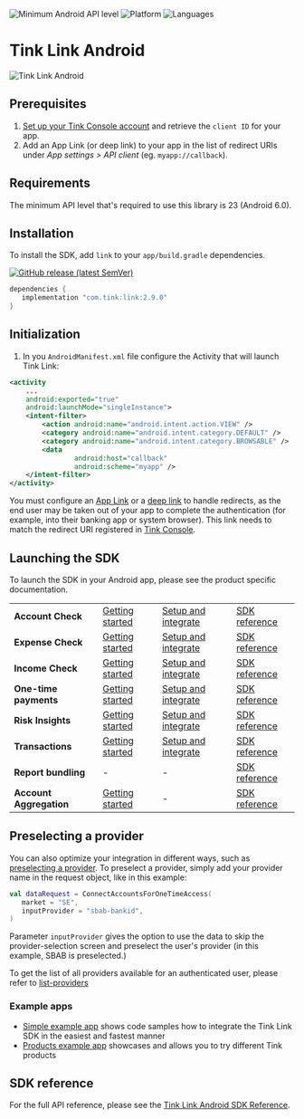 ![Minimum Android API level](https://img.shields.io/badge/api-23%2B-0E9EC2)
![Platform](https://img.shields.io/badge/platform-Android-blue.svg)
![Languages](https://img.shields.io/badge/languages-Kotlin-blue.svg)

# Tink Link Android

![Tink Link Android](https://github.com/tink-ab/tink-link-android-private/assets/102951880/40b9dab6-b823-4b1e-9d1b-abb4f9958f11)

## Prerequisites

1. [Set up your Tink Console account](https://docs.tink.com/resources/console/set-up-your-tink-account) and retrieve the `client ID` for your app.
2. Add an App Link (or deep link) to your app in the list of redirect URIs under _App settings > API client_ (eg. `myapp://callback`).

## Requirements

The minimum API level that's required to use this library is 23 (Android 6.0).

## Installation

To install the SDK, add `link` to your `app/build.gradle` dependencies.

[![GitHub release (latest SemVer)](https://img.shields.io/github/v/release/tink-ab/tink-link-android?color=%230E9EC2)](https://github.com/tink-ab/tink-link-android/releases/latest)

```groovy
dependencies {
   implementation "com.tink:link:2.9.0"
}
```

## Initialization

1. In you `AndroidManifest.xml` file configure the Activity that will launch Tink Link:

```xml
<activity
    ...
    android:exported="true"
    android:launchMode="singleInstance">
    <intent-filter>
        <action android:name="android.intent.action.VIEW" />
        <category android:name="android.intent.category.DEFAULT" />
        <category android:name="android.intent.category.BROWSABLE" />
        <data
                android:host="callback"
                android:scheme="myapp" />
    </intent-filter>
</activity>
```

You must configure an [App Link](https://developer.android.com/training/app-links) or a [deep link](https://developer.android.com/training/app-links/deep-linking) to handle redirects, as the end user may be taken out of your app to complete the authentication (for example, into their banking app or system browser). This link needs to match the redirect URI registered in [Tink Console](https://console.tink.com/).

## Launching the SDK

To launch the SDK in your Android app, please see the product specific documentation.

|                       |                                                                                                                    |                                                                                                                                               |                                                               |
| --------------------- | ------------------------------------------------------------------------------------------------------------------ | --------------------------------------------------------------------------------------------------------------------------------------------- | ------------------------------------------------------------- |
| **Account Check**     | [Getting started](https://docs.tink.com/resources/account-check/verify-your-first-account)                         | [Setup and integrate](https://docs.tink.com/resources/account-check/setup-and-integrate-account-check#tink-link-for-android)                  | [SDK reference](https://tink-ab.github.io/tink-link-android/-tink%20-link%20-android%20-s-d-k/com.tink.link.core.features.accountCheck/-tink-account-check/index.html) |
| **Expense Check**     | [Getting started](https://docs.tink.com/resources/expense-check/fetch-your-first-expense-check-report)             | [Setup and integrate](https://docs.tink.com/resources/expense-check/setup-and-integrate-expense-check#tink-link-for-android)                  | [SDK reference](https://tink-ab.github.io/tink-link-android/-tink%20-link%20-android%20-s-d-k/com.tink.link.core.features.expensecheck/-tink-expense-check/index.html) |
| **Income Check**      | [Getting started](https://docs.tink.com/resources/income-check/fetch-your-first-income-check-report)               | [Setup and integrate](https://docs.tink.com/resources/income-check/setup-and-integrate-income-check#tink-link-for-android)                    | [SDK reference](https://tink-ab.github.io/tink-link-android/-tink%20-link%20-android%20-s-d-k/com.tink.link.core.features.incomecheck/-tink-income-check/index.html) |
| **One-time payments** | [Getting started](https://docs.tink.com/resources/payments/one-time-payments/initiate-your-first-one-time-payment) | [Setup and integrate](https://docs.tink.com/resources/payments/one-time-payments/setup-and-integrate-one-time-payments#tink-link-for-android) | [SDK reference](https://tink-ab.github.io/tink-link-android/-tink%20-link%20-android%20-s-d-k/com.tink.link.core.features.payments/-tink-payments/index.html) |
| **Risk Insights**     | [Getting started](https://docs.tink.com/resources/risk-insights/fetch-your-first-risk-insights-report)             | [Setup and integrate](https://docs.tink.com/resources/risk-insights/setup-and-integrate-risk-insights#tink-link-for-android)                  | [SDK reference](https://tink-ab.github.io/tink-link-android/-tink%20-link%20-android%20-s-d-k/com.tink.link.core.features.riskInsights/-tink-risk-insights/index.html) |
| **Transactions**      | [Getting started](https://docs.tink.com/resources/transactions/connect-to-a-bank-account)                          | [Setup and integrate](https://docs.tink.com/resources/transactions/setup-and-integrate-transactions#tink-link-for-android)                    | [SDK reference](https://tink-ab.github.io/tink-link-android/-tink%20-link%20-android%20-s-d-k/com.tink.link.core.features.transactions/-tink-transactions/index.html) |
| **Report bundling**   | -                                                                                                                  | -                                                                                                                                             | [SDK reference](https://tink-ab.github.io/tink-link-android/-tink%20-link%20-android%20-s-d-k/com.tink.link.core.features.reports/-tink-reports/index.html) |
| **Account Aggregation** | [Getting started](https://docs.tink.com/resources/aggregation) | - | [SDK reference](https://tink-ab.github.io/tink-link-android/-tink%20-link%20-android%20-s-d-k/com.tink.link.core.features.accountAggregation/-tink-account-aggregation/index.html) |

## Preselecting a provider

You can also optimize your integration in different ways, such as [preselecting a provider](https://docs.tink.com/resources/account-check/optimize-your-account-check-integration#preselecting-a-bank).
To preselect a provider, simply add your provider name in the request object, like in this example:

```kotlin
val dataRequest = ConnectAccountsForOneTimeAccess(
   market = "SE",
   inputProvider = "sbab-bankid",
)
```
Parameter `inputProvider` gives the option to use the data to skip the provider-selection screen and preselect the user's provider (in this example, SBAB is preselected.)

To get the list of all providers available for an authenticated user, please refer to [list-providers](https://docs.tink.com/api#connectivity/provider/list-providers)

### Example apps

- [Simple example app](https://github.com/tink-ab/tink-link-android/tree/master/sample-dev) shows code samples how to integrate the Tink Link SDK in the easiest and fastest manner
- [Products example app](https://github.com/tink-ab/tink-link-android/tree/master/sample-app) showcases and allows you to try different Tink products

## SDK reference

For the full API reference, please see the [Tink Link Android SDK Reference](https://tink-ab.github.io/tink-link-android/).
